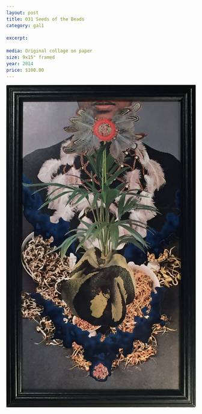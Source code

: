 ```yaml
---
layout: post
title: 031 Seeds of the Beads
category: gal1

excerpt: 

media: Original collage on paper
size: 9x15" framed 
year: 2014
price: $100.00
---
```


<img src="img/gal/031.jpg" />
